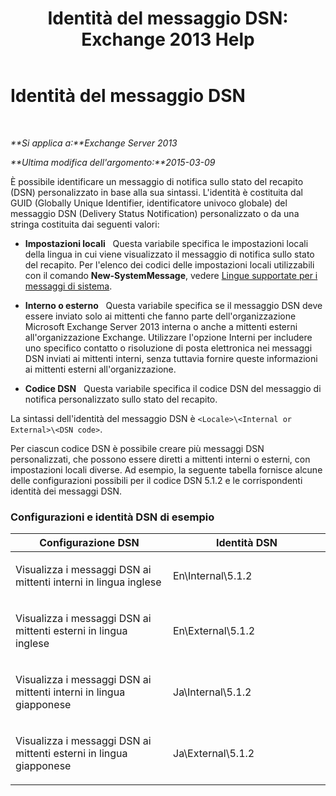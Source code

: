 ﻿---
title: 'Identità del messaggio DSN: Exchange 2013 Help'
TOCTitle: Identità del messaggio DSN
ms:assetid: 70ffba22-e4fd-4cd3-98f5-8bfca2df89e4
ms:mtpsurl: https://technet.microsoft.com/it-it/library/Aa998835(v=EXCHG.150)
ms:contentKeyID: 50480856
ms.date: 05/22/2018
mtps_version: v=EXCHG.150
ms.translationtype: MT
---

# Identità del messaggio DSN

 

_**Si applica a:**Exchange Server 2013_

_**Ultima modifica dell'argomento:**2015-03-09_

È possibile identificare un messaggio di notifica sullo stato del recapito (DSN) personalizzato in base alla sua sintassi. L'identità è costituita dal GUID (Globally Unique Identifier, identificatore univoco globale) del messaggio DSN (Delivery Status Notification) personalizzato o da una stringa costituita dai seguenti valori:

  - **Impostazioni locali**   Questa variabile specifica le impostazioni locali della lingua in cui viene visualizzato il messaggio di notifica sullo stato del recapito. Per l'elenco dei codici delle impostazioni locali utilizzabili con il comando **New-SystemMessage**, vedere [Lingue supportate per i messaggi di sistema](supported-languages-for-system-messages-exchange-2013-help.md).

  - **Interno o esterno**   Questa variabile specifica se il messaggio DSN deve essere inviato solo ai mittenti che fanno parte dell'organizzazione Microsoft Exchange Server 2013 interna o anche a mittenti esterni all'organizzazione Exchange. Utilizzare l'opzione Interni per includere uno specifico contatto o risoluzione di posta elettronica nei messaggi DSN inviati ai mittenti interni, senza tuttavia fornire queste informazioni ai mittenti esterni all'organizzazione.

  - **Codice DSN**   Questa variabile specifica il codice DSN del messaggio di notifica personalizzato sullo stato del recapito.

La sintassi dell'identità del messaggio DSN è `<Locale>\<Internal or External>\<DSN code>`.

Per ciascun codice DSN è possibile creare più messaggi DSN personalizzati, che possono essere diretti a mittenti interni o esterni, con impostazioni locali diverse. Ad esempio, la seguente tabella fornisce alcune delle configurazioni possibili per il codice DSN 5.1.2 e le corrispondenti identità dei messaggi DSN.

### Configurazioni e identità DSN di esempio

<table>
<colgroup>
<col style="width: 50%" />
<col style="width: 50%" />
</colgroup>
<thead>
<tr class="header">
<th>Configurazione DSN</th>
<th>Identità DSN</th>
</tr>
</thead>
<tbody>
<tr class="odd">
<td><p>Visualizza i messaggi DSN ai mittenti interni in lingua inglese</p></td>
<td><p>En\Internal\5.1.2</p></td>
</tr>
<tr class="even">
<td><p>Visualizza i messaggi DSN ai mittenti esterni in lingua inglese</p></td>
<td><p>En\External\5.1.2</p></td>
</tr>
<tr class="odd">
<td><p>Visualizza i messaggi DSN ai mittenti interni in lingua giapponese</p></td>
<td><p>Ja\Internal\5.1.2</p></td>
</tr>
<tr class="even">
<td><p>Visualizza i messaggi DSN ai mittenti esterni in lingua giapponese</p></td>
<td><p>Ja\External\5.1.2</p></td>
</tr>
</tbody>
</table>

